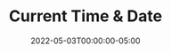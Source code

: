 ---
layout: ext_single
title: Current Time & Date
slug: current-time
desc: Retrieves current time and date in multiple formats.
category: utilities
date: '2022-05-03T00:00:00-05:00'
permalink: extensions/utilities/:slug
download_url: https://github.com/christinna9031/LB-Current-Time-and-Date/releases
developer_name: Christina K.
developer_url: https://christinak.itch.io
version: 1.2
sammi_version: any
platform: Any
overview: |
    This extension lets you retrieve current time and date.
    **Possible formats:** 12h clock, 24h clock, date, month, week of year, military, timestamp (date+time), Unix.
setup: |
    Install the extension. You can follow the [Extension Install Guide](https://sammi.solutions/extensions/install).
privacy_collect: false
---